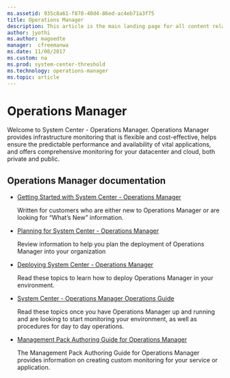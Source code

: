 ```yaml
---
ms.assetid: 935c8a61-f878-40d4-86ed-ac4eb71a3f75
title: Operations Manager
description: This article is the main landing page for all content related to System Center 2016 - Operations Manager. 
author: jyothi
ms.author: magoedte
manager:  cfreemanwa
ms.date: 11/08/2017
ms.custom: na
ms.prod: system-center-threshold
ms.technology: operations-manager
ms.topic: article
---
```


# Operations Manager

Welcome to System Center - Operations Manager.  Operations Manager provides infrastructure monitoring that is flexible and cost-effective, helps ensure the predictable performance and availability of vital applications, and offers comprehensive monitoring for your datacenter and cloud, both private and public.

## Operations Manager documentation

-   [Getting Started with System Center - Operations Manager](get-started.md)

    Written for customers who are either new to Operations Manager or are looking for “What’s New” information.

- [Planning for System Center - Operations Manager](plan-overview.md)

    Review information to help you plan the deployment of Operations Manager into your organization

-   [Deploying System Center - Operations Manager](deploy-overview.md)

    Read these topics to learn how to deploy Operations Manager in your environment.

-   [System Center - Operations Manager Operations Guide](manage-operations-guide-overview.md)

    Read these topics once you have Operations Manager up and running and are looking to start monitoring your environment, as well as procedures for day to day operations.

-   [Management Pack Authoring Guide for Operations Manager](https://technet.microsoft.com/library/hh457564.aspx)

    The Management Pack Authoring Guide for Operations Manager provides information on creating custom monitoring for your service or application. 



